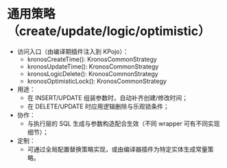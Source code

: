 # 通用策略（create/update/logic/optimistic）

- 访问入口（由编译期插件注入到 KPojo）：
  - kronosCreateTime(): KronosCommonStrategy
  - kronosUpdateTime(): KronosCommonStrategy
  - kronosLogicDelete(): KronosCommonStrategy
  - kronosOptimisticLock(): KronosCommonStrategy
- 用途：
  - 在 INSERT/UPDATE 组装参数时，自动补齐创建/修改时间；
  - 在 DELETE/UPDATE 时应用逻辑删除与乐观锁条件；
- 协作：
  - 与执行层的 SQL 生成与参数构造配合生效（不同 wrapper 可有不同实现细节）；
- 定制：
  - 可通过全局配置替换策略实现，或由编译器插件为特定实体生成常量策略。
